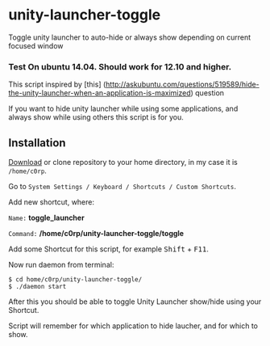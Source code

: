 unity-launcher-toggle
=====================


Toggle unity launcher to auto-hide or always show depending on current focused window

### Test On ubuntu 14.04. Should work for 12.10 and higher.


This script inspired by [this] (http://askubuntu.com/questions/519589/hide-the-unity-launcher-when-an-application-is-maximized) question

If you want to hide unity launcher while using some applications, and always show while using others this script is for you.

## Installation

[Download](https://github.com/c0rp-aubakirov/unity-launcher-toggle/archive/master.zip) or clone repository  to your home directory, in my case it is `/home/c0rp`.

Go to `System Settings / Keyboard / Shortcuts / Custom Shortcuts`.

Add new shortcut, where:

`Name:` **toggle_launcher**

`Command:` **/home/c0rp/unity-launcher-toggle/toggle**

Add some Shortcut for this script, for example <kbd>Shift</kbd> + <kbd>F11</kbd>.

Now run daemon from terminal:

    $ cd home/c0rp/unity-launcher-toggle/
    $ ./daemon start
    
After this you should be able to toggle Unity Launcher show/hide using your Shortcut.

Script will remember for which application to hide laucher, and for which to show.
